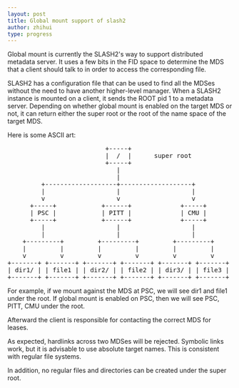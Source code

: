 ```yaml
---
layout: post
title: Global mount support of slash2
author: zhihui
type: progress
---
```


Global mount is currently the SLASH2's way to support distributed metadata server.
It uses a few bits in the FID space to determine the MDS that a client should talk to in order to access the corresponding file.

SLASH2 has a configuration file that can be used to find all the MDSes without the need to have another higher-level manager.
When a SLASH2 instance is mounted on a client, it sends the ROOT pid 1 to a metadata server.
Depending on whether global mount is enabled on the target MDS or not, it can return either the super root or the root of the name space of the target MDS. 

Here is some ASCII art:

<pre>
                          +-----+
                          |  /  |      super root
                          +-----+
                             |
                             |
         +-------------------+-------------------+
         |                   |                   |
         v                   v                   v
      +-----+            +------+             +-----+
      | PSC |            | PITT |             | CMU |
      +-----+            +------+             +-----+
         |                   |                   |
         |                   |                   |
    +---------+         +---------+         +---------+
    |         |         |         |         |         |
    v         v         v         v         v         v
+-------+ +-------+ +-------+ +-------+ +-------+ +-------+
| dir1/ | | file1 | | dir2/ | | file2 | | dir3/ | | file3 |
+-------+ +-------+ +-------+ +-------+ +-------+ +-------+
</pre>
For example, if we mount against the MDS at PSC, we will see dir1 and file1 under the root.
If global mount is enabled on PSC, then we will see PSC, PITT,  CMU under the root.

Afterward the client is responsible for contacting the correct MDS for leases.

As expected, hardlinks across two MDSes will be rejected.
Symbolic links work, but it is advisable to use absolute target names.
This is consistent with regular file systems.

In addition, no regular files and directories can be created under the super root.


